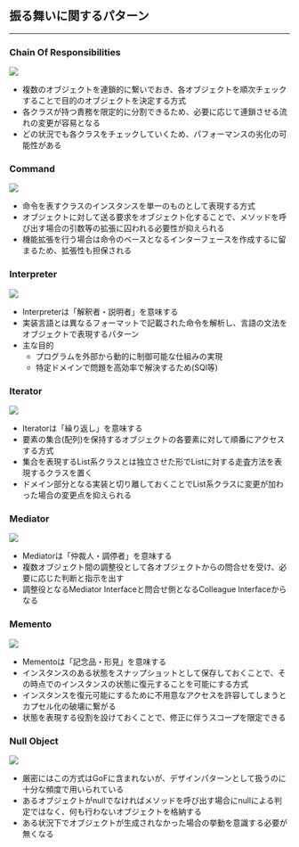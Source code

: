 ## 振る舞いに関するパターン
---

### Chain Of Responsibilities

![](https://designpatternsphp.readthedocs.io/ja/latest/_images/uml.png)

- 複数のオブジェクトを連鎖的に繋いでおき、各オブジェクトを順次チェックすることで目的のオブジェクトを決定する方式
- 各クラスが持つ責務を限定的に分割できるため、必要に応じて連鎖させる流れの変更が容易となる
- どの状況でも各クラスをチェックしていくため、パフォーマンスの劣化の可能性がある

### Command

![](https://designpatternsphp.readthedocs.io/ja/latest/_images/uml1.png)

- 命令を表すクラスのインスタンスを単一のものとして表現する方式
- オブジェクトに対して送る要求をオブジェクト化することで、メソッドを呼び出す場合の引数等の拡張に囚われる必要性が抑えられる
- 機能拡張を行う場合は命令のベースとなるインターフェースを作成するに留まるため、拡張性も担保される

### Interpreter

![](https://designpatternsphp.readthedocs.io/ja/latest/_images/uml2.png)

- Interpreterは「解釈者・説明者」を意味する
- 実装言語とは異なるフォーマットで記載された命令を解析し、言語の文法をオブジェクトで表現するパターン
- 主な目的
  - プログラムを外部から動的に制御可能な仕組みの実現
  - 特定ドメインで問題を高効率で解決するため(SQl等)

### Iterator

![](https://designpatternsphp.readthedocs.io/ja/latest/_images/uml3.png)

- Iteratorは「繰り返し」を意味する
- 要素の集合(配列)を保持するオブジェクトの各要素に対して順番にアクセスする方式
- 集合を表現するList系クラスとは独立させた形でListに対する走査方法を表現するクラスを置く
- ドメイン部分となる実装と切り離しておくことでList系クラスに変更が加わった場合の変更点を抑えられる

### Mediator

![](https://designpatternsphp.readthedocs.io/ja/latest/_images/uml4.png)

- Mediatorは「仲裁人・調停者」を意味する
- 複数オブジェクト間の調整役として各オブジェクトからの問合せを受け、必要に応じた判断と指示を出す
- 調整役となるMediator Interfaceと問合せ側となるColleague Interfaceからなる

### Memento

![](https://designpatternsphp.readthedocs.io/ja/latest/_images/uml5.png)

- Mementoは「記念品・形見」を意味する
- インスタンスのある状態をスナップショットとして保存しておくことで、その時点でのインスタンスの状態に復元することを可能にする方式
- インスタンスを復元可能にするために不用意なアクセスを許容してしまうとカプセル化の破壊に繋がる
- 状態を表現する役割を設けておくことで、修正に伴うスコープを限定できる

### Null Object

![](https://designpatternsphp.readthedocs.io/ja/latest/_images/uml6.png)

- 厳密にはこの方式はGoFに含まれないが、デザインパターンとして扱うのに十分な頻度で用いられている
- あるオブジェクトがnullでなければメソッドを呼び出す場合にnullによる判定ではなく、何も行わないオブジェクトを格納する
- ある状況下でオブジェクトが生成されなかった場合の挙動を意識する必要が無くなる